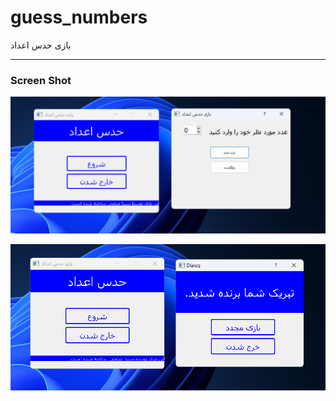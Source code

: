 # guess_numbers
بازی حدس اعداد 
<hr>

### Screen Shot

[![Guess Number Screen](https://github.com/mrprogrammer2938/guess_numbers/blob/master/Scr/guess_number.jpg)](https://github.com/mrprogrammer2938/guess_numbers)

[![Guess Number Screen 2](https://github.com/mrprogrammer2938/guess_numbers/blob/master/Scr/guess_number_2.jpg)](https://github.com/mrprogrammer2938/guess_numbers)
<br>
